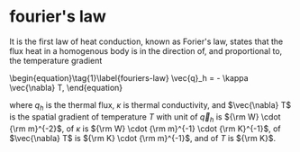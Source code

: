 # fourier's law
It is the first law of heat conduction, known as Forier's law, states that the flux heat in a homogenous body is in the direction of, and proportional to, the temperature gradient

\begin{equation}\tag{1}\label{fouriers-law}
\vec{q}_h = - \kappa \vec{\nabla} T,
\end{equation}

where $q_h$ is the thermal flux, $\kappa$ is thermal conductivity, and $\vec{\nabla} T$ is the spatial gradient of temperature $T$ with unit of $\vec{q}_h$ is ${\rm W} \cdot {\rm m}^{-2}$, of $\kappa$ is ${\rm W} \cdot {\rm m}^{-1} \cdot {\rm K}^{-1}$, of $\vec{\nabla} T$ is ${\rm K} \cdot {\rm m}^{-1}$, and of $T$ is ${\rm K}$.
